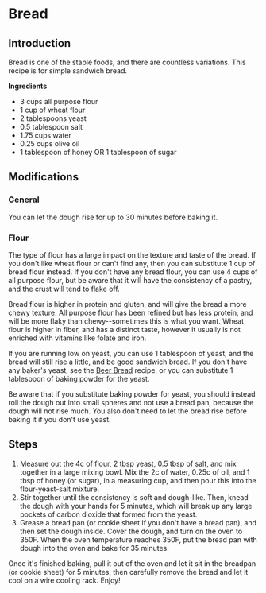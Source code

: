 # Bread

## Introduction
Bread is one of the staple foods, and there are countless variations. This recipe is for simple sandwich bread.

**Ingredients**

* 3 cups all purpose flour
* 1 cup of wheat flour
* 2 tablespoons yeast
* 0.5 tablespoon salt
* 1.75 cups water
* 0.25 cups olive oil
* 1 tablespoon of honey OR 1 tablespoon of sugar

## Modifications

### General
You can let the dough rise for up to 30 minutes before baking it.

### Flour
The type of flour has a large impact on the texture and taste of the bread. 
If you don't like wheat flour or can't find any, then you can substitute 1 cup of bread flour instead.
If you don't have any bread flour, you can use 4 cups of all purpose flour, but be aware that it will have the consistency of a pastry, and the crust will tend to flake off.

Bread flour is higher in protein and gluten, and will give the bread a more chewy texture.
All purpose flour has been refined but has less protein, and will be more flaky than chewy--sometimes this is what you want.
Wheat flour is higher in fiber, and has a distinct taste, however it usually is not enriched with vitamins like folate and iron.

If you are running low on yeast, you can use 1 tablespoon of yeast, and the bread will still rise a little, and be good sandwich bread.
If you don't have any baker's yeast, see the [Beer Bread]() recipe, or you can substitute 1 tablespoon of baking powder for the yeast.

Be aware that if you substitute baking powder for yeast, you should instead roll the dough out into small spheres and not use a bread pan, because the dough will not rise much. You also don't need to let the bread rise before baking it if you don't use yeast.


## Steps
1. Measure out the 4c of flour, 2 tbsp yeast, 0.5 tbsp of salt, and mix together in a large mixing bowl. Mix the 2c of water, 0.25c of oil, and 1 tbsp of honey (or sugar), in a measuring cup, and then pour this into the flour-yeast-salt mixture.
2. Stir together until the consistency is soft and dough-like. Then, knead the dough with your hands for 5 minutes, which will break up any large pockets of carbon dioxide that formed from the yeast.
3. Grease a bread pan (or cookie sheet if you don't have a bread pan), and then set the dough inside. Cover the dough, and turn on the oven to 350F. When the oven temperature reaches 350F, put the bread pan with dough into the oven and bake for 35 minutes.

Once it's finished baking, pull it out of the oven and let it sit in the breadpan (or cookie sheet) for 5 minutes, then carefully remove the bread and let it cool on a wire cooling rack. Enjoy!
